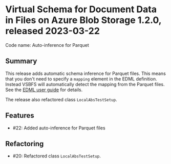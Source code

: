 # Virtual Schema for Document Data in Files on Azure Blob Storage 1.2.0, released 2023-03-22

Code name: Auto-inference for Parquet

## Summary

This release adds automatic schema inference for Parquet files. This means that you don't need to specify a `mapping` element in the EDML definition. Instead VSBFS will automatically detect the mapping from the Parquet files. See the [EDML user guide](https://github.com/exasol/virtual-schema-common-document/blob/main/doc/user_guide/edml_user_guide.md#automatic-mapping-inference) for details.

The release also refactored class `LocalAbsTestSetup`.

## Features

* #22: Added auto-inference for Parquet files

## Refactoring

* #20: Refactored class `LocalAbsTestSetup`.

